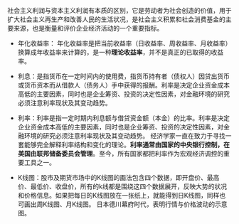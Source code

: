 社会主义利润与资本主义利润有本质的区别，它是劳动者为社会创造的价值，用于扩大社会主义再生产和改善人民的生活状况，是社会主义积累和社会消费基金的主要来源，也是衡量和评价企业经济活动的一个重要指标。

- 年化收益率： 年化收益率是把当前收益率（日收益率、周收益率、月收益率）换算成年收益率来计算的，是一种**理论收益率**，并不是真正的已取得的收益率。

- 利息：是指货币在一定时间内的使用费，指货币持有者（债权人）因贷出货币或货币资本而从借款人（债务人）手中获得的报酬。利率是决定企业资金成本高低的主要因素，同时也是企业筹资、投资的决定性因素，对金融环境的研究必须注意利率现状及其变动趋势。

- 利率：利率是指一定时期内利息额与借贷资金额（本金）的比率。利率是决定企业资金成本高低的主要因素，同时也是企业筹资、投资的决定性因素，对金融环境的研究必须注意利率现状及其变动趋势。
经济学家一直在致力于寻找一套能够完全解释利率结构和变化的理论。**利率通常由国家的中央银行控制，在美国由联邦储备委员会管理**。至今，所有国家都把利率作为宏观经济调控的重要工具之一。


- K线图：股市及期货市场中的K线图的画法包含四个数据，即开盘价、最高价、最低价、收盘价，所有的k线都是围绕这四个数据展开，反映大势的状况和价格信息。如果把每日的K线图放在一张纸上，就能得到日K线图，同样也可画出周K线图、月K线图。
  日本德川幕府时代，表明行情与价格波动的示意图。
